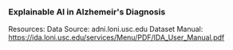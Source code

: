 ### Explainable AI in Alzhemeir's Diagnosis


Resources:
Data Source: adni.loni.usc.edu
Dataset Manual: https://ida.loni.usc.edu/services/Menu/PDF/IDA_User_Manual.pdf